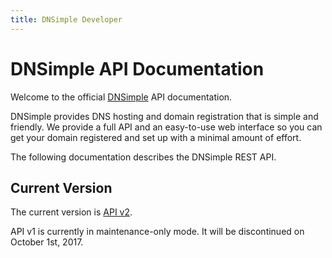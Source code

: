 ```yaml
---
title: DNSimple Developer
---
```


# DNSimple API Documentation

Welcome to the official [DNSimple](https://dnsimple.com/) API documentation.

DNSimple provides DNS hosting and domain registration that is simple and friendly. We provide a full API and an easy-to-use web interface so you can get your domain registered and set up with a minimal amount of effort.

The following documentation describes the DNSimple REST API.


## Current Version

The current version is [API v2](/v2/).

API v1 is currently in maintenance-only mode. It will be discontinued on October 1st, 2017.
